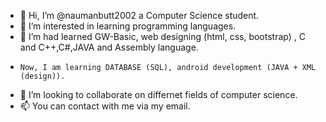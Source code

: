 - 👋 Hi, I’m @naumanbutt2002 a Computer Science student.
- 👀 I’m interested in learning programming languages.
- 🌱 I’m had learned GW-Basic, web designing (html, css, bootstrap) , C and C++,C#,JAVA and Assembly language.
-     Now, I am learning DATABASE (SQL), android development (JAVA + XML (design)).
- 💞️ I’m looking to collaborate on differnet fields of computer science.
- 📫 You can contact with me via my email.

<!---
naumankasmiri/naumankasmiri is a ✨ special ✨ repository because its `README.md` (this file) appears on your GitHub profile.
You can click the Preview link to take a look at your changes.
--->
